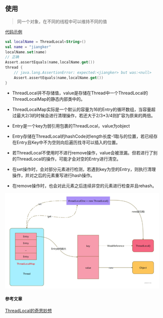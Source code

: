 ## 使用

> 同一个对象，在不同的线程中可以维持不同的值

[代码示例](../../../language/src/test/java/jfp/study/language/ThreadLocalTest.kt)

```kotlin
val localName = ThreadLocal<String>()
val name = "jiangker"
localName.set(name)
// 正确
Assert.assertEquals(name,localName.get())
thread {
    // java.lang.AssertionError: expected:<jiangker> but was:<null>
    Assert.assertEquals(name,localName.get())
}
```

- ThreadLocal并不存储值，value是存储在Thread中一个ThreadLocal的ThreadLocalMap的静态内部类中的。
- ThreadLocalMap实际是一个默认的容量为16的Entry的循环数组，当容量超过最大2/3的时候会进行清理操作，若还大于2/3*3/4则扩容为原来的两倍。

- Entry是一个key为弱引用包裹的ThreadLocal，value为object
- Entry存储在ThreadLocal的hashCode对length长度-1取与的位置，若已经存在Entry且Key中不为空则向后遍历找寻可以插入的位置。

- 若ThreadLocal不使用时不进行remove操作，value会被泄漏。但若进行了别的ThreadLocal的操作，可能才会对空的Entry进行清空。

- 在set操作时，会对部分元素进行检测，若遇到key为空的Entry，则执行清理操作，并对之后的元素重写进行hash操作。
- 在remove操作时，也会对此元素之后连续非空的元素进行检查并且rehash。

![ThreadLocal](../../../images/thread/thread_local.png)

#### 参考文章

[ThreadLocal的奇思妙想](https://juejin.cn/post/6958991265933295624#heading-0)

